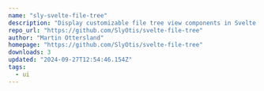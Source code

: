 ```yaml
---
name: "sly-svelte-file-tree"
description: "Display customizable file tree view components in Svelte."
repo_url: "https://github.com/SlyOtis/svelte-file-tree"
author: "Martin Ottersland"
homepage: "https://github.com/SlyOtis/svelte-file-tree"
downloads: 3
updated: "2024-09-27T12:54:46.154Z"
tags: 
  - ui
---
```

